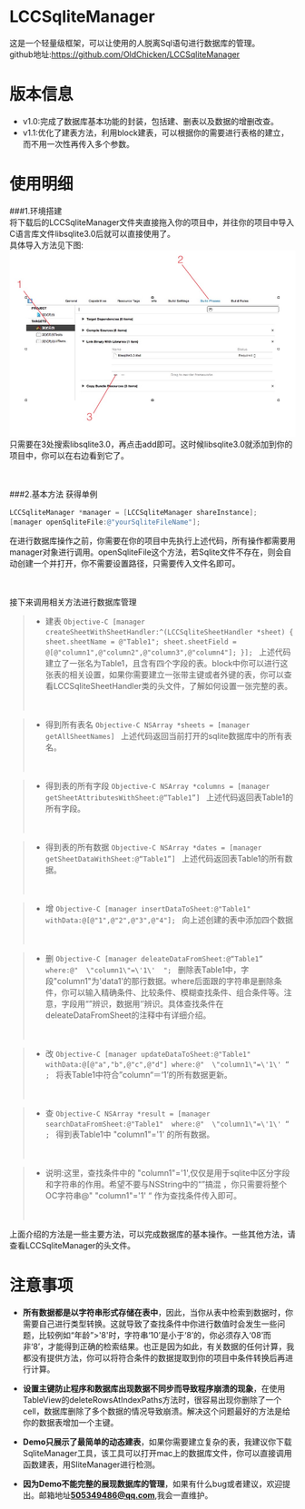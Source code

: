 # LCCSqliteManager
这是一个轻量级框架，可以让使用的人脱离Sql语句进行数据库的管理。<br>
github地址:https://github.com/OldChicken/LCCSqliteManager

# 版本信息
* v1.0:完成了数据库基本功能的封装，包括建、删表以及数据的增删改查。<br>
* v1.1:优化了建表方法，利用block建表，可以根据你的需要进行表格的建立，而不用一次性再传入多个参数。

# 使用明细
###1.环境搭建<br>
将下载后的LCCSqliteManager文件夹直接拖入你的项目中，并往你的项目中导入C语言库文件libsqlite3.0后就可以直接使用了。<br>
具体导入方法见下图: ![image](https://github.com/OldChicken/LCCSqliteManager/raw/master/截图.png)<br>
只需要在3处搜索libsqlite3.0，再点击add即可。这时候libsqlite3.0就添加到你的项目中，你可以在右边看到它了。<br><br><br>
    
###2.基本方法
获得单例<br>
```Objective-C
LCCSqliteManager *manager = [LCCSqliteManager shareInstance];  
[manager openSqliteFile:@"yourSqliteFileName"];
```
在进行数据库操作之前，你需要在你的项目中先执行上述代码，所有操作都需要用manager对象进行调用。openSqliteFile这个方法，若Sqlite文件不存在，则会自动创建一个并打开，你不需要设置路径，只需要传入文件名即可。<br><br><br>



接下来调用相关方法进行数据库管理<br>
>* 建表
    ```Objective-C
    [manager createSheetWithSheetHandler:^(LCCSqliteSheetHandler *sheet) {
      sheet.sheetName = @"Table1";
      sheet.sheetField = @[@"column1",@"column2",@"column3",@"column4"];
    }];
    ```
    上述代码建立了一张名为Table1，且含有四个字段的表。block中你可以进行这张表的相关设置，如果你需要建立一张带主键或者外键的表，你可以查看LCCSqliteSheetHandler类的头文件，了解如何设置一张完整的表。<br><br><br>


>* 得到所有表名
    ```Objective-C
    NSArray *sheets = [manager getAllSheetNames]
    ```
    上述代码返回当前打开的sqlite数据库中的所有表名。<br><br><br>
    
    

>* 得到表的所有字段
    ```Objective-C
    NSArray *columns = [manager getSheetAttributesWithSheet:@“Table1”]
    ```
    上述代码返回表Table1的所有字段。<br><br><br>
    
    
    
>* 得到表的所有数据
    ```Objective-C
    NSArray *dates = [manager getSheetDataWithSheet:@“Table1”]
    ```
    上述代码返回表Table1的所有数据。<br><br><br>
    
    

>* 增
    ```Objective-C
    [manager insertDataToSheet:@"Table1" withData:@[@"1",@"2",@"3",@"4"];
    ```
    向上述创建的表中添加四个数据<br><br><br>




>* 删
    ```Objective-C
    [manager deleateDataFromSheet:@“Table1” where:@"  \"column1\"=\'1\'  ";
    ```
    删除表Table1中，字段"column1"为'data1'的那行数据。where后面跟的字符串是删除条件，你可以输入精确条件、比较条件、模糊查找条件、组合条件等。注意，字段用“”辨识，数据用‘’辨识。具体查找条件在deleateDataFromSheet的注释中有详细介绍。<br><br><br>




>* 改
    ```Objective-C
    [manager updateDataToSheet:@"Table1" withData:@[@"a","b",@"c",@"d"] where:@"  \"column1\"=\'1\' “ ;
    ```
    将表Table1中符合”column“＝‘1’的所有数据更新。<br><br><br>




>* 查
    ```Objective-C
    NSArray *result = [manager searchDataFromSheet:@"Table1"  where:@"  \"column1\"=\'1\' “ ;
    ```
    得到表Table1中 "column1"='1' 的所有数据。<br><br><br>


>* 说明:这里，查找条件中的 \"column1\"=\'1\',仅仅是用于sqlite中区分字段和字符串的作用。希望不要与NSString中的“”搞混
，你只需要将整个OC字符串@"  \"column1\"=\'1\' “ 作为查找条件传入即可。<br><br><br>



上面介绍的方法是一些主要方法，可以完成数据库的基本操作。一些其他方法，请查看LCCSqliteManager的头文件。


# 注意事项
* **所有数据都是以字符串形式存储在表中**，因此，当你从表中检索到数据时，你需要自己进行类型转换。这就导致了查找条件中你进行数值时会发生一些问题，比较例如“年龄”>'8'时，字符串‘10’是小于‘8’的，你必须存入‘08’而非‘8’，才能得到正确的检索结果。也正是因为如此，有关数据的任何计算，我都没有提供方法，你可以将符合条件的数据提取到你的项目中条件转换后再进行计算。<br>

* **设置主键防止程序和数据库出现数据不同步而导致程序崩溃的现象**，在使用TableView的deleteRowsAtIndexPaths方法时，很容易出现你删除了一个cell，数据库删除了多个数据的情况导致崩溃。解决这个问题最好的方法是给你的数据表增加一个主键。<br>

* **Demo只展示了最简单的动态建表**，如果你需要建立复杂的表，我建议你下载SqliteManager工具，该工具可以打开mac上的数据库文件，你可以直接调用函数建表，用SliteManager进行检测。<br>
* **因为Demo不能完整的展现数据库的管理**，如果有什么bug或者建议，欢迎提出。邮箱地址**505349486@qq.com**,我会一直维护。


